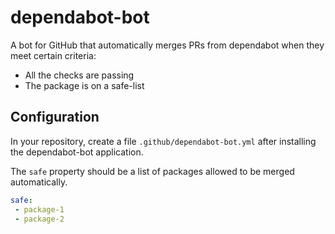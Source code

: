 # dependabot-bot

A bot for GitHub that automatically merges PRs from dependabot when they meet certain criteria:

- All the checks are passing
- The package is on a safe-list

## Configuration

In your repository, create a file `.github/dependabot-bot.yml` after installing the dependabot-bot application.

The `safe` property should be a list of packages allowed to be merged automatically.

```yaml
safe:
 - package-1
 - package-2 
```